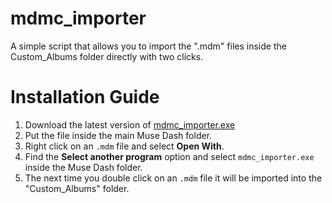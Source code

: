 # mdmc_importer
A simple script that allows you to import the ".mdm" files inside the Custom_Albums folder directly with two clicks.


# Installation Guide
1) Download the latest version of [mdmc_importer.exe](https://https://github.com/MinecraftNight4/mdmc_importer)
2) Put the file inside the main Muse Dash folder.
3) Right click on an `.mdm` file and select **Open With**.
4) Find the **Select another program** option and select `mdmc_importer.exe` inside the Muse Dash folder.
5) The next time you double click on an `.mdm` file it will be imported into the "Custom_Albums" folder.
